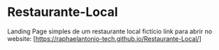 # Restaurante-Local
 Landing Page simples de um restaurante local fictício
 link para abrir no website: [https://raphaelantonio-tech.github.io/Restaurante-Local/]